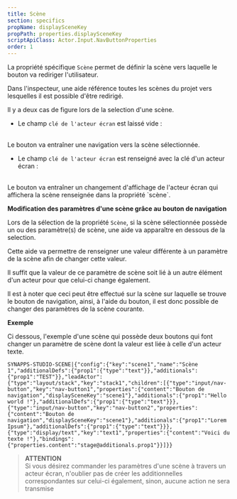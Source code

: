 ```yaml
---
title: Scène
section: specifics
propName: displaySceneKey
propPath: properties.displaySceneKey
scriptApiClass: Actor.Input.NavButtonProperties
order: 1
---
```

La propriété spécifique `Scène` permet de définir la scène vers laquelle le bouton va rediriger l'utilisateur.

Dans l'inspecteur, une aide référence toutes les scènes du projet vers lesquelles il est possible d'être redirigé.

Il y a deux cas de figure lors de la selection d'une scène.

- Le champ `clé de l'acteur écran` est laissé vide :
<br>
Le bouton va entraîner une navigation vers la scène sélectionnée.

- Le champ `clé de l'acteur écran` est renseigné avec la clé d'un acteur écran :
<br>
Le bouton va entraîner un changement d'affichage de l'acteur écran qui affichera la scène renseignée dans la propriété `scène`.

**Modification des paramètres d'une scène grâce au bouton de navigation**

Lors de la sélection de la propriété `Scène`, si la scène sélectionnée possède un ou des paramètre(s) de scène, une aide va apparaître en dessous de la selection.

Cette aide va permettre de renseigner une valeur différente à un paramètre de la scène afin de changer cette valeur.

Il suffit que la valeur de ce paramètre de scène soit lié à un autre élément d'un acteur pour que celui-ci change également.

Il est à noter que ceci peut être effectué sur la scène sur laquelle se trouve le bouton de navigation, ainsi, à l'aide du bouton, il est donc possible de changer des paramètres de la scène courante.

**Exemple**

Ci dessous, l'exemple d'une scène qui possède deux boutons qui font changer un paramètre de scène dont la valeur est liée à celle d'un acteur texte.

```
SYNAPPS-STUDIO-SCENE|{"config":{"key":"scene1","name":"Scène 1","additionalDefs":{"prop1":{"type":"text"}},"additionals":{"prop1":"TEST"}},"leadActor":{"type":"layout/stack","key":"stack1","children":[{"type":"input/nav-button","key":"nav-button1","properties":{"content":"Bouton de navigation","displaySceneKey":"scene1"},"additionals":{"prop1":"Hello world !"},"additionalDefs":{"prop1":{"type":"text"}}},{"type":"input/nav-button","key":"nav-button2","properties":{"content":"Bouton de navigation","displaySceneKey":"scene1"},"additionals":{"prop1":"Lorem Ipsum"},"additionalDefs":{"prop1":{"type":"text"}}},{"type":"display/text","key":"text1","properties":{"content":"Voici du texte !"},"bindings":{"properties.content":"stage@additionals.prop1"}}]}}
```


> **ATTENTION**<br>
> Si vous désirez commander les paramètres d'une scène à travers un acteur écran, n'oublier pas de créer les additionnelles correspondantes sur celui-ci également, sinon, aucune action ne sera transmise
